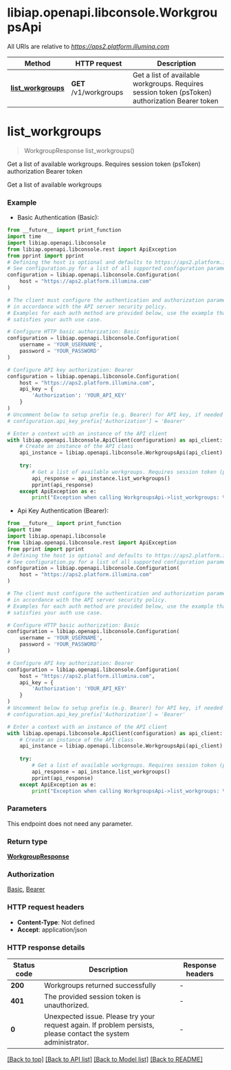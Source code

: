 # libiap.openapi.libconsole.WorkgroupsApi

All URIs are relative to *https://aps2.platform.illumina.com*

Method | HTTP request | Description
------------- | ------------- | -------------
[**list_workgroups**](WorkgroupsApi.md#list_workgroups) | **GET** /v1/workgroups | Get a list of available workgroups. Requires session token (psToken) authorization Bearer token


# **list_workgroups**
> WorkgroupResponse list_workgroups()

Get a list of available workgroups. Requires session token (psToken) authorization Bearer token

Get a list of available workgroups

### Example

* Basic Authentication (Basic):
```python
from __future__ import print_function
import time
import libiap.openapi.libconsole
from libiap.openapi.libconsole.rest import ApiException
from pprint import pprint
# Defining the host is optional and defaults to https://aps2.platform.illumina.com
# See configuration.py for a list of all supported configuration parameters.
configuration = libiap.openapi.libconsole.Configuration(
    host = "https://aps2.platform.illumina.com"
)

# The client must configure the authentication and authorization parameters
# in accordance with the API server security policy.
# Examples for each auth method are provided below, use the example that
# satisfies your auth use case.

# Configure HTTP basic authorization: Basic
configuration = libiap.openapi.libconsole.Configuration(
    username = 'YOUR_USERNAME',
    password = 'YOUR_PASSWORD'
)

# Configure API key authorization: Bearer
configuration = libiap.openapi.libconsole.Configuration(
    host = "https://aps2.platform.illumina.com",
    api_key = {
        'Authorization': 'YOUR_API_KEY'
    }
)
# Uncomment below to setup prefix (e.g. Bearer) for API key, if needed
# configuration.api_key_prefix['Authorization'] = 'Bearer'

# Enter a context with an instance of the API client
with libiap.openapi.libconsole.ApiClient(configuration) as api_client:
    # Create an instance of the API class
    api_instance = libiap.openapi.libconsole.WorkgroupsApi(api_client)
    
    try:
        # Get a list of available workgroups. Requires session token (psToken) authorization Bearer token
        api_response = api_instance.list_workgroups()
        pprint(api_response)
    except ApiException as e:
        print("Exception when calling WorkgroupsApi->list_workgroups: %s\n" % e)
```

* Api Key Authentication (Bearer):
```python
from __future__ import print_function
import time
import libiap.openapi.libconsole
from libiap.openapi.libconsole.rest import ApiException
from pprint import pprint
# Defining the host is optional and defaults to https://aps2.platform.illumina.com
# See configuration.py for a list of all supported configuration parameters.
configuration = libiap.openapi.libconsole.Configuration(
    host = "https://aps2.platform.illumina.com"
)

# The client must configure the authentication and authorization parameters
# in accordance with the API server security policy.
# Examples for each auth method are provided below, use the example that
# satisfies your auth use case.

# Configure HTTP basic authorization: Basic
configuration = libiap.openapi.libconsole.Configuration(
    username = 'YOUR_USERNAME',
    password = 'YOUR_PASSWORD'
)

# Configure API key authorization: Bearer
configuration = libiap.openapi.libconsole.Configuration(
    host = "https://aps2.platform.illumina.com",
    api_key = {
        'Authorization': 'YOUR_API_KEY'
    }
)
# Uncomment below to setup prefix (e.g. Bearer) for API key, if needed
# configuration.api_key_prefix['Authorization'] = 'Bearer'

# Enter a context with an instance of the API client
with libiap.openapi.libconsole.ApiClient(configuration) as api_client:
    # Create an instance of the API class
    api_instance = libiap.openapi.libconsole.WorkgroupsApi(api_client)
    
    try:
        # Get a list of available workgroups. Requires session token (psToken) authorization Bearer token
        api_response = api_instance.list_workgroups()
        pprint(api_response)
    except ApiException as e:
        print("Exception when calling WorkgroupsApi->list_workgroups: %s\n" % e)
```

### Parameters
This endpoint does not need any parameter.

### Return type

[**WorkgroupResponse**](WorkgroupResponse.md)

### Authorization

[Basic](../README.md#Basic), [Bearer](../README.md#Bearer)

### HTTP request headers

 - **Content-Type**: Not defined
 - **Accept**: application/json

### HTTP response details
| Status code | Description | Response headers |
|-------------|-------------|------------------|
**200** | Workgroups returned successfully |  -  |
**401** | The provided session token is unauthorized. |  -  |
**0** | Unexpected issue. Please try your request again. If problem persists, please contact the system administrator. |  -  |

[[Back to top]](#) [[Back to API list]](../README.md#documentation-for-api-endpoints) [[Back to Model list]](../README.md#documentation-for-models) [[Back to README]](../README.md)

